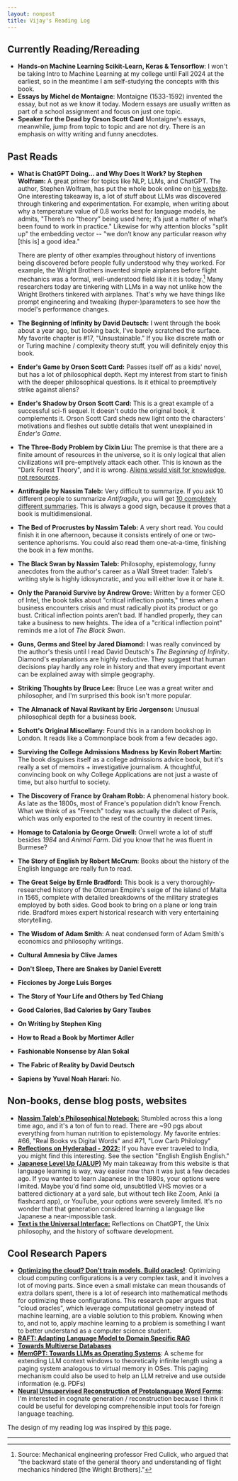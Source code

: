 ```yaml
---
layout: nonpost
title: Vijay's Reading Log
---
```


Currently Reading/Rereading
---------------------------

*   **Hands-on Machine Learning Scikit-Learn, Keras & Tensorflow**: I won't be taking Intro to Machine Learning at my college until Fall 2024 at the earliest, so in the meantime I am self-studying the concepts	with this book. 
*   **Essays by Michel de Montaigne**: Montaigne (1533-1592) invented the essay, but not as we know it today. Modern essays are usually written as part of a school assignment and focus on just one topic. 
*   **Speaker for the Dead by Orson Scott Card**
Montaigne's essays, meanwhile, jump from topic to topic and are not dry. There is an emphasis on witty writing and funny anecdotes.

Past Reads
----------
*   **What is ChatGPT Doing... and Why Does It Work? by Stephen Wolfram:** A great primer for topics like NLP, LLMs, and ChatGPT. The author, Stephen Wolfram, has put the whole book online on [his website](https://writings.stephenwolfram.com/2023/02/what-is-chatgpt-doing-and-why-does-it-work/). 
One interesting takeaway is, a lot of stuff about LLMs was discovered through tinkering and experimentation. 
For example, when writing about why a temperature value of 0.8 works best for language models, he admits, "There’s no “theory” being used here; it’s just a matter of what’s been found to work in practice."
Likewise for why attention blocks "split up" the embedding vector -- "we don’t know any particular reason why [this is] a good idea."

	 There are plenty of other examples throughout history of inventions being discovered before people fully understood why they worked. 
	 For example, the Wright Brothers invented simple airplanes before flight mechanics was a formal, well-understood field like it it is today.[^fn-1]
	 Many researchers today are tinkering with LLMs in a way not unlike how the Wright Brothers tinkered with airplanes. That's why we have things like prompt engineering and tweaking (hyper-)parameters to see how the model's performance changes. 
*   **The Beginning of Infinity by David Deutsch:** I went through the book about a year ago, but looking back, I've barely scratched the surface. My favorite chapter is #17, "Unsustainable." If you like discrete math or or Turing machine / complexity theory stuff, you will definitely enjoy this book.
*   **Ender's Game by Orson Scott Card:** Passes itself off as a kids' novel, but has a lot of philosophical depth. Kept my interest from start to finish with the deeper philosophical questions. Is it ethical to preemptively strike against aliens? 
*   **Ender's Shadow by Orson Scott Card:** This is a great example of a successful sci-fi sequel. It doesn't outdo the original book, it complements it. Orson Scott Card sheds new light onto the characters' motivations and fleshes out subtle details that went unexplained in _Ender's Game_.
*   **The Three-Body Problem by Cixin Liu:** The premise is that there are a finite amount of resources in the universe, so it is only logical that alien civilizations will pre-emptively attack each other. This is known as the "Dark Forest Theory", and it is wrong. [Aliens would visit for knowledge, not resources](https://nav.al/resources).
*   **Antifragile by Nassim Taleb:** Very difficult to summarize. If you ask 10 different people to summarize _Antifragile_, you will get [10 completely different summaries](https://x.com/nntaleb/status/1735647215421411675?s=20). This is always a good sign, because it proves that a book is multidimensional.
*   **The Bed of Procrustes by Nassim Taleb:** A very short read. You could finish it in one afternoon, because it consists entirely of one or two-sentence aphorisms. You could also read them one-at-a-time, finishing the book in a few months.
*   **The Black Swan by Nassim Taleb:** Philosophy, epistemology, funny anecdotes from the author's career as a Wall Street trader: Taleb's writing style is highly idiosyncratic, and you will either love it or hate it.
*   **Only the Paranoid Survive by Andrew Grove:** Written by a former CEO of Intel, the book talks about "critical inflection points," times when a business encounters crisis and must radically pivot its product or go bust. Critical inflection points aren't bad. If handled properly, they can take a business to new heights. The idea of a "critical inflection point" reminds me a lot of _The Black Swan_.
*   **Guns, Germs and Steel by Jared Diamond:** I was really convinced by the author's thesis until I read David Deutsch's _The Beginning of Infinity_. Diamond's explanations are highly reductive. They suggest that human decisions play hardly any role in history and that every important event can be explained away with simple geography.
*   **Striking Thoughts by Bruce Lee:** Bruce Lee was a great writer and philosopher, and I'm surprised this book isn't more popular.
*   **The Almanack of Naval Ravikant by Eric Jorgenson:** Unusual philosophical depth for a business book.
*   **Schott's Original Miscellany:** Found this in a random bookshop in London. It reads like a Commonplace book from a few decades ago. 
*   **Surviving the College Admissions Madness by Kevin Robert Martin:** The book disguises itself as a college admissions advice book, but it's really a set of memoirs + investigative journalism. A thoughtful, convincing book on why College Applications are not just a waste of time, but also hurtful to society.
*   **The Discovery of France by Graham Robb:** A phenomenal history book. As late as the 1800s, most of France's population didn't know French. What we think of as "French" today was actually the dialect of Paris, which was only exported to the rest of the country in recent times.
*   **Homage to Catalonia by George Orwell:** Orwell wrote a lot of stuff besides _1984_ and _Animal Farm_. Did you know that he was fluent in Burmese? 
*   **The Story of English by Robert McCrum**: Books about the history of the English language are really fun to read. 
*   **The Great Seige by Ernle Bradford:** This book is a very thoroughly-researched history of the Ottoman Empire's seige of the island of Malta in 1565, complete with detailed breakdowns of the military strategies employed by both sides. Good book to bring on a plane or long train ride.
Bradford mixes expert historical research with very entertaining storytelling.
*   **The Wisdom of Adam Smith**: A neat condensed form of Adam Smith's economics and philosophy writings.
*   **Cultural Amnesia by Clive James**
*   **Don't Sleep, There are Snakes by Daniel Everett**
*   **Ficciones by Jorge Luis Borges**
*   **The Story of Your Life and Others by Ted Chiang**
*   **Good Calories, Bad Calories by Gary Taubes**
*   **On Writing by Stephen King**
*   **How to Read a Book by Mortimer Adler**
*   **Fashionable Nonsense by Alan Sokal**
*   **The Fabric of Reality by David Deutsch**
*   **Sapiens by Yuval Noah Harari:** No.

Non-books, dense blog posts, websites
-------------------------------------

*   **[Nassim Taleb's Philosophical Notebook:](https://fooledbyrandomness.com/notebook.htm)** Stumbled across this a long time ago, and it's a ton of fun to read. There are ~90 pgs about everything from human nutrition to epistemology. My favorite entries: #66, "Real Books vs Digital Words" and #71, "Low Carb Philology"
*   **[Reflections on Hyderabad - 2022:](https://thatmaldivesblog.wordpress.com/2022/06/21/reflections-on-hyderabad-2022/)** If you have ever traveled to India, you might find this interesting. See the section "English English English."
*   **[Japanese Level Up (JALUP)](https://japaneselevelup.com/)** My main takeaway from this website is that language learning is way, way easier now than it was just a few decades ago. If you wanted to learn Japanese in the 1980s, your options were limited. Maybe you'd find some old, unsubtitled VHS movies or a battered dictionary at a yard sale, but without tech like Zoom, Anki (a flashcard app), or YouTube, your options were severely limited. It's no wonder that that generation considered learning a language like Japanese a near-impossible task.
*   **[Text is the Universal Interface:](https://scale.com/blog/text-universal-interface)** Reflections on ChatGPT, the Unix philosophy, and the history of software development.

Cool Research Papers
-------------------------------------
*   **[Optimizing the cloud? Don’t train models. Build oracles!](https://arxiv.org/abs/2308.06815)**: Optimizing cloud computing configurations is a very complex task, and it involves a lot of moving parts. Since even a small mistake can mean thousands of extra dollars spent, there is a lot of research into mathematical methods for optimizing these configurations. This research paper argues that "cloud oracles", which leverage computational geometry instead of machine learning, are a viable solution to this problem. Knowing when to, and not to, apply machine learning to a problem is something I want to better understand as a computer science student.
*   **[RAFT: Adapting Language Model to Domain Specific RAG](https://arxiv.org/pdf/2403.10131)** 
*   **[Towards Multiverse Databases](https://pdos.csail.mit.edu/papers/multiversedb:hotos19.pdf)** 
*   **[MemGPT: Towards LLMs as Operating Systems](https://arxiv.org/abs/2310.08560)**: A scheme for extending LLM context windows to theoretically infinite length using a paging system analogous to virtual memory in OSes. This paging mechanism could also be used to help an LLM retreive and use outside information (e.g. PDFs)
*   **[Neural Unsupervised Reconstruction of Protolanguage Word Forms](https://arxiv.org/abs/2211.08684)**: I'm interested in cognate generation / reconstruction because I think it could be useful for developing comprehensible input tools for foreign language teaching.

The design of my reading log was inspired by [this](https://sigilwen.ca/reading.html) page.

-----
[^fn-1]: Source: Mechanical engineering professor Fred Culick, who argued that "the backward state of the general theory and understanding of flight mechanics hindered [the Wright Brothers]."
